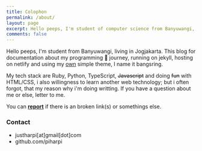 ```yaml
---
title: Colophon
permalink: /about/
layout: page
excerpt: Hello peeps, I'm student of computer science from Banyuwangi, living in Jogjakarta. This blog for documentation about my programming journey, running on jekyll, hosting on netlify and using my own simple theme.
comments: false
---
```


Hello peeps, I'm student from Banyuwangi, living in Jogjakarta. This blog for documentation about my programming 🎒 journey, running on jekyll, hosting on netlify and using my [own](http://github.com/piharpi/bangsring) simple theme, I name it bangsring.

My tech stack are Ruby, Python, TypeScript, ~~Javascript~~ and doing ~~fun~~ with HTML/CSS, i also willingness to learn another web technology; but i often forgot, that my reason why i'm doing writting. If you have a question about me or else, letter to me.

You can **[report](https://github.com/piharpi/me/issues/new?template=bug_report.md)** if there is an broken link(s) or somethings else.

### Contact

- justharpi[at]gmail[dot]com
- github.com/piharpi
